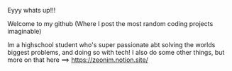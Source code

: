 Eyyy whats up!!!


Welcome to my github (Where I post the most random coding projects imaginable)

Im a highschool student who's super passionate abt solving the worlds biggest problems, and doing so with tech!
I also do some other things, but more on that here ==> https://zeonim.notion.site/
